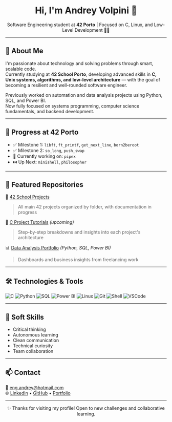 <h1 align="center">Hi, I'm Andrey Volpini 👋</h1>

<p align="center">
  Software Engineering student at <strong>42 Porto</strong> | Focused on C, Linux, and Low-Level Development 🧠🐧
</p>

---

## 🚀 About Me
I'm passionate about technology and solving problems through smart, scalable code.  
Currently studying at <strong>42 School Porto</strong>, developing advanced skills in <strong>C, Unix systems, algorithms, and low-level architecture</strong> — with the goal of becoming a resilient and well-rounded software engineer.

Previously worked on automation and data analysis projects using Python, SQL, and Power BI.  
Now fully focused on systems programming, computer science fundamentals, and backend development.

---

## 🎯 Progress at 42 Porto
- ✅ Milestone 1: `libft`, `ft_printf`, `get_next_line`, `born2beroot`
- ✅ Milestone 2: `so_long`, `push_swap`
- 🔄 Currently working on: `pipex`
- ⏭️ Up Next: `minishell`, `philosopher`

---

## 📌 Featured Repositories
🌟 [42 School Projects](https://github.com/andreyvolpini/42-school-projects)  
> All main 42 projects organized by folder, with documentation in progress

📘 [C Project Tutorials](https://github.com/andreyvolpini/42-school-tutorials) *(upcoming)*  
> Step-by-step breakdowns and insights into each project's architecture

📊 [Data Analysis Portfolio](https://is.gd/J8Qk7U) *(Python, SQL, Power BI)*  
> Dashboards and business insights from freelancing work

---

## 🛠️ Technologies & Tools

![C](https://img.shields.io/badge/C-00599C?style=flat-square&logo=c)
![Python](https://img.shields.io/badge/Python-3776AB?style=flat-square&logo=python)
![SQL](https://img.shields.io/badge/SQL-336791?style=flat-square&logo=postgresql)
![Power BI](https://img.shields.io/badge/PowerBI-F2C811?style=flat-square&logo=powerbi)
![Linux](https://img.shields.io/badge/Linux-FCC624?style=flat-square&logo=linux)
![Git](https://img.shields.io/badge/Git-F05032?style=flat-square&logo=git)
![Shell](https://img.shields.io/badge/Bash-4EAA25?style=flat-square&logo=gnu-bash)
![VSCode](https://img.shields.io/badge/VS%20Code-007ACC?style=flat-square&logo=visual-studio-code)

---

## 🧠 Soft Skills
- Critical thinking  
- Autonomous learning  
- Clean communication  
- Technical curiosity  
- Team collaboration

---

## 📫 Contact
📧 eng.andrey@hotmail.com  
🌐 [LinkedIn](https://www.linkedin.com/in/andrey-volpini/) • [GitHub](https://github.com/andreyvolpini) • [Portfolio](https://is.gd/J8Qk7U)

---

<p align="center">✨ Thanks for visiting my profile! Open to new challenges and collaborative learning.</p>
